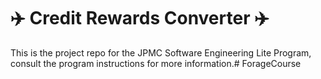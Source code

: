 # :airplane: Credit Rewards Converter :airplane:
This is the project repo for the JPMC Software Engineering Lite Program, consult the program instructions for more information.# ForageCourse
